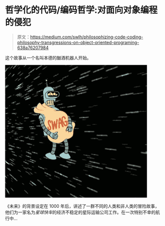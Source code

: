 # 哲学化的代码/编码哲学:对面向对象编程的侵犯

> 原文：<https://medium.com/swlh/philosophizing-code-coding-philosophy-transgressions-on-object-oriented-programing-638a76207984>

这个故事从一个名叫本德的酗酒机器人开始。

![](img/29ce45982b23635ca83eae9aa68f5fea.png)

《未来》的背景设定在 1000 年后，讲述了一群不同的人类和非人类的冒险故事，他们为一家名为*星球快车*的经济不稳定的星际运输公司工作。在一次特别不幸的航行中…